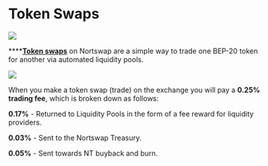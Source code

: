 # Token Swaps

![](../../.gitbook/assets/docs-masthead-18-.png)

\*\*\*\*[**Token swaps**](https://exchange.nortswap.finance/#/swap) on Nortswap are a simple way to trade one BEP-20 token for another via automated liquidity pools.

![](../../.gitbook/assets/screenshot-2021-04-19-at-6.11.54-pm.png)

When you make a token swap \(trade\) on the exchange you will pay a **0.25% trading fee**, which is broken down as follows:

**0.17%** - Returned to Liquidity Pools in the form of a fee reward for liquidity providers.

**0.03%** - Sent to the Nortswap Treasury.

**0.05%** - Sent towards NT buyback and burn.
